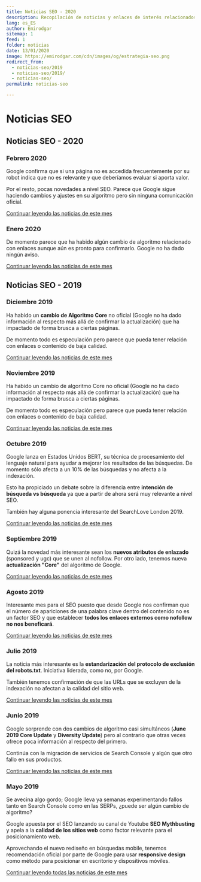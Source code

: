 ```yaml
---
title: Noticias SEO - 2020
description: Recopilación de noticias y enlaces de interés relacionados con el SEO y Marketing digital
lang: es_ES
author: Emirodgar
sitemap: 1
feed: 1
folder: noticias
date: 13/01/2020
image: https://emirodgar.com/cdn/images/og/estrategia-seo.png
redirect_from: 
  - noticias-seo/2019
  - noticias-seo/2019/
  - noticias-seo/
permalink: noticias-seo

---
```


# Noticias SEO

## Noticias SEO - 2020

### Febrero 2020

Google confirma que si una página no es accedida frecuentemente por su robot indica que no es relevante y que deberíamos evaluar si aporta valor.

Por el resto, pocas novedades a nivel SEO. Parece que Google sigue haciendo cambios y ajustes en su algoritmo pero sin ninguna comunicación oficial. 

[Continuar leyendo las noticias de este mes](https://emirodgar.com/noticias-seo/2020/febrero)

### Enero 2020

De momento parece que ha habido algún cambio de algoritmo relacionado con enlaces aunque aún es pronto para confirmarlo. Google no ha dado ningún aviso.

[Continuar leyendo las noticias de este mes](https://emirodgar.com/noticias-seo/2020/enero)

## Noticias SEO - 2019

### Diciembre 2019

Ha habido un **cambio de Algoritmo Core** no oficial (Google no ha dado información al respecto más allá de confirmar la actualización) que ha impactado de forma brusca a ciertas páginas.

De momento todo es especulación pero parece que pueda tener relación con enlaces o contenido de baja calidad.

[Continuar leyendo las noticias de este mes](https://emirodgar.com/noticias-seo/2019/diciembre)

### Noviembre 2019

Ha habido un cambio de algoritmo Core no oficial (Google no ha dado información al respecto más allá de confirmar la actualización) que ha impactado de forma brusca a ciertas páginas.

De momento todo es especulación pero parece que pueda tener relación con enlaces o contenido de baja calidad.

[Continuar leyendo las noticias de este mes](https://emirodgar.com/noticias-seo/2019/noviembre)

### Octubre 2019

Google lanza en Estados Unidos BERT, su técnica de procesamiento del lenguaje natural para ayudar a mejorar los resultados de las búsquedas.  De momento sólo afecta a un 10% de las búsquedas y no afecta a la indexación.

Esto ha propiciado un debate sobre la diferencia entre **intención de búsqueda vs búsqueda** ya que a partir de ahora será muy relevante a nivel SEO.

También hay alguna ponencia interesante del SearchLove London 2019.

[Continuar leyendo las noticias de este mes](https://emirodgar.com/noticias-seo/2019/octubre)

### Septiembre 2019

Quizá la novedad más interesante sean los **nuevos atributos de enlazado** (sponsored y ugc) que se unen al nofollow. Por otro lado, tenemos nueva **actualización "Core"** del algoritmo de Google.

[Continuar leyendo las noticias de este mes](https://emirodgar.com/noticias-seo/2019/septiembre)

### Agosto 2019

Interesante mes para el SEO puesto que desde Google nos confirman que el número de apariciones de una palabra clave dentro del contenido no es un factor SEO y que establecer **todos los enlaces externos como nofollow no nos beneficará**.

[Continuar leyendo las noticias de este mes](https://emirodgar.com/noticias-seo/2019/agosto)

### Julio 2019

La noticia más interesante es la **estandarización del protocolo de exclusión del robots.txt**. Iniciativa liderada, como no, por Google.

También tenemos confirmación de que las URLs que se excluyen de la indexación no afectan a la calidad del sitio web.

[Continuar leyendo las noticias de este mes](https://emirodgar.com/noticias-seo/2019/julio)


### Junio 2019

Google sorprende con dos cambios de algoritmo casi simultáneos (**June 2019 Core Update** y **Diversity Update**) pero al contrario que otras veces ofrece poca información al respecto del primero.

Continúa con la migración de servicios de Search Console y algún que otro fallo en sus productos.

[Continuar leyendo las noticias de este mes](https://emirodgar.com/noticias-seo/2019/junio)


### Mayo 2019

Se avecina algo gordo; Google lleva ya semanas experimentando fallos tanto en Search Console como en las SERPs, ¿puede ser algún cambio de algoritmo?

Google apuesta por el SEO lanzando su canal de Youtube **SEO Mythbusting** y apela a la **calidad de los sitios web** como factor relevante para el posicionamiento web.

Aprovechando el nuevo rediseño en búsquedas mobile, tenemos recomendación oficial por parte de Google para usar **responsive design** como método para posicionar en escritorio y dispositivos móviles.

[Continuar leyendo todas las noticias de este mes](https://emirodgar.com/noticias-seo/2019/mayo)


<!--stackedit_data:
eyJoaXN0b3J5IjpbMjA1ODY0Mzc2NywtMTQ0MTkzNTU3Nl19
-->
